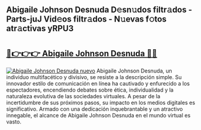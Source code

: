 ## Abigaile Johnson Desnuda D𝚎sn𝚞dos filtr𝚊dos - Parts-juJ Vid𝚎os filtr𝚊dos - N𝚞evas f𝚘tos atr𝚊ctivas yRPU3

# <h2><a href="http://mb8b32.tromn.icu/?c=Abigaile+Johnson+Desnuda">🔗👉👉👉 Abigaile Johnson Desnuda 🔗🔗</a></h2>

[![Abigaile Johnson Desnuda nuevo](https://i.imgur.com/pEAQMta.gif)](http://mb8b32.tromn.icu/?c=Abigaile+Johnson+Desnuda)
Abigaile Johnson Desnuda, un individuo multifacético y divisivo, se resiste a la descripción simple. Su innovador estilo de comunicación en línea ha cautivado y enfurecido a los espectadores, encendiendo debates sobre ética, individualidad y la naturaleza evolutiva de las sociedades virtuales. A pesar de la incertidumbre de sus próximos pasos, su impacto en los medios digitales es significativo. Armado con una dedicación inquebrantable y un atractivo innegable, el alcance de Abigaile Johnson Desnuda en el mundo virtual es vasto.

